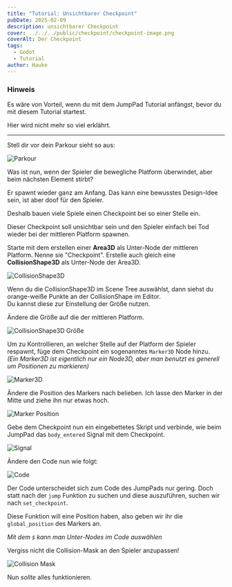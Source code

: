 ```yaml
---
title: "Tutorial: Unsichtbarer Checkpoint"
pubDate: 2025-02-09
description: unsichtbarer Checkpoint
cover: ../../../public/checkpoint/checkpoint-image.png
coverAlt: Der Checkpoint
tags:
  - Godot
  - Tutorial
author: Hauke
---
```


### Hinweis

Es wäre von Vorteil, wenn du mit dem JumpPad Tutorial
anfängst, bevor du mit diesem Tutorial startest.

Hier wird nicht mehr so viel erklährt.

---

Stell dir vor dein Parkour sieht so aus:

![Parkour](/Godot-Parkour-Guides/checkpoint/parkour.png)

Was ist nun, wenn der Spieler die bewegliche Platform
überwindet, aber beim nächsten Element stirbt?

Er spawnt wieder ganz am Anfang.
Das kann eine bewusstes Design-Idee sein, ist aber doof
für den Spieler.

Deshalb bauen viele Spiele einen Checkpoint bei so einer Stelle ein.

Dieser Checkpoint soll unsichtbar sein und den Spieler einfach bei Tod
wieder bei der mittleren Platform spawnen.

Starte mit dem erstellen einer **Area3D** als Unter-Node der mittleren Platform.
Nenne sie "Checkpoint".
Erstelle auch gleich eine **CollisionShape3D** als Unter-Node der Area3D.

![CollisionShape3D](/Godot-Parkour-Guides/checkpoint/cs-node.png)

Wenn du die CollisionShape3D im Scene Tree auswählst, dann
siehst du orange-weiße Punkte an der CollisionShape im Editor.  
Du kannst diese zur Einstellung der Größe nutzen.

Ändere die Größe auf die der mittleren Platform.

![CollisionShape3D Größe](/Godot-Parkour-Guides/checkpoint/cs-resize.png)

Um zu Kontrollieren, an welcher Stelle auf der Platform der Spieler
respawnt, füge dem Checkpoint ein sogenanntes `Marker3D` Node hinzu.  
_(Ein Marker3D ist eigentlich nur ein Node3D, aber man benutzt
es generell um Positionen zu markieren)_

![Marker3D](/Godot-Parkour-Guides/checkpoint/marker-node.png)

Ändere die Position des Markers nach belieben.
Ich lasse den Marker in der Mitte und ziehe ihn nur etwas hoch.

![Marker Position](/Godot-Parkour-Guides/checkpoint/marker.png)

Gebe dem Checkpoint nun ein eingebettetes Skript und
verbinde, wie beim JumpPad das `body_entered` Signal mit
dem Checkpoint.

![Signal](/Godot-Parkour-Guides/checkpoint/signal.png)

Ändere den Code nun wie folgt:

![Code](/Godot-Parkour-Guides/checkpoint/code.png)

Der Code unterscheidet sich zum Code des JumpPads nur gering.
Doch statt nach der `jump` Funktion zu suchen und diese
auszuführen, suchen wir nach `set_checkpoint`.

Diese Funktion will eine Position haben, also
geben wir ihr die `global_position` des Markers an.

_Mit dem `$` kann man Unter-Nodes im Code auswählen_

Vergiss nicht die Collision-Mask an den Spieler anzupassen!

![Collision Mask](/Godot-Parkour-Guides/checkpoint/collision-mask.png)

Nun _sollte_ alles funktionieren.
